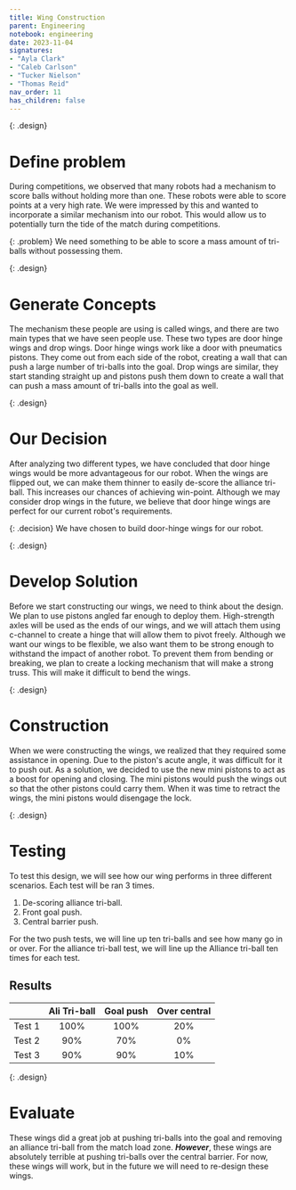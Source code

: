 ```yaml
---
title: Wing Construction
parent: Engineering
notebook: engineering
date: 2023-11-04
signatures:
- "Ayla Clark"
- "Caleb Carlson"
- "Tucker Nielson"
- "Thomas Reid"
nav_order: 11
has_children: false
---
```


 {: .design}
# Define problem 

During competitions, we observed that many robots had a mechanism to score balls without holding more than one. These robots were able to score points at a very high rate. We were impressed by this and wanted to incorporate a similar mechanism into our robot. This would allow us to potentially turn the tide of the match during competitions.

{: .problem}
We need something to be able to score a mass amount of tri-balls without possessing them.

{: .design}
# Generate Concepts

The mechanism these people are using is called wings, and there are two main types that we have seen people use. These two types are door hinge wings and drop wings. Door hinge wings work like a door with pneumatics pistons. They come out from each side of the robot, creating a wall that can push a large number of tri-balls into the goal. Drop wings are similar, they start standing straight up and pistons push them down to create a wall that can push a mass amount of tri-balls into the goal as well.

{: .design}
# Our Decision

After analyzing two different types, we have concluded that door hinge wings would be more advantageous for our robot. When the wings are flipped out, we can make them thinner to easily de-score the alliance tri-ball. This increases our chances of achieving win-point. Although we may consider drop wings in the future, we believe that door hinge wings are perfect for our current robot's requirements.

{: .decision}
We have chosen to build door-hinge wings for our robot.

{: .design}
# Develop Solution

Before we start constructing our wings, we need to think about the design. We plan to use pistons angled far enough to deploy them. High-strength axles will be used as the ends of our wings, and we will attach them using c-channel to create a hinge that will allow them to pivot freely. Although we want our wings to be flexible, we also want them to be strong enough to withstand the impact of another robot. To prevent them from bending or breaking, we plan to create a locking mechanism that will make a strong truss. This will make it difficult to bend the wings.

{: .design}
# Construction

When we were constructing the wings, we realized that they required some assistance in opening. Due to the piston's acute angle, it was difficult for it to push out. As a solution, we decided to use the new mini pistons to act as a boost for opening and closing. The mini pistons would push the wings out so that the other pistons could carry them. When it was time to retract the wings, the mini pistons would disengage the lock.

{: .design}
# Testing

To test this design, we will see how our wing performs in three different scenarios. Each test will be ran 3 times.

1. De-scoring alliance tri-ball.
1. Front goal push.
1. Central barrier push.

For the two push tests, we will line up ten tri-balls and see how many go in or over. For the alliance tri-ball test, we will line up the Alliance tri-ball ten times for each test.

## Results 

| | Ali Tri-ball | Goal push | Over central |
|:---|:---:|:---:|:---:|
| Test 1 | 100% | 100% | 20% |
| Test 2 | 90% | 70% | 0% |
| Test 3 | 90% | 90% | 10% |

{: .design}
# Evaluate

These wings did a great job at pushing tri-balls into the goal and removing an alliance tri-ball from the match load zone. ***However***, these wings are absolutely terrible at pushing tri-balls over the central barrier. For now, these wings will work, but in the future we will need to re-design these wings.